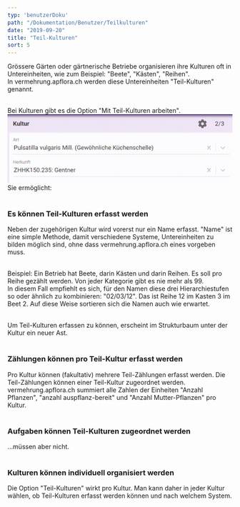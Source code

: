 ```yaml
---
typ: 'benutzerDoku'
path: "/Dokumentation/Benutzer/Teilkulturen"
date: "2019-09-20"
title: "Teil-Kulturen"
sort: 5
---
```


Grössere Gärten oder gärtnerische Betriebe organisieren ihre Kulturen oft in Untereinheiten, wie zum Beispiel: "Beete", "Kästen", "Reihen".<br/>
In vermehrung.apflora.ch werden diese Untereinheiten "Teil-Kulturen" genannt.<br/><br/>

Bei Kulturen gibt es die Option "Mit Teil-Kulturen arbeiten".<br/>
![Option "Mit Teil-Kulturen arbeiten"](_media/teilkultur_option.gif)<br/>
Sie ermöglicht:
<br/><br/>

### Es können Teil-Kulturen erfasst werden
Neben der zugehörigen Kultur wird vorerst nur ein Name erfasst. "Name" ist eine simple Methode, damit verschiedene Systeme, Untereinheiten zu bilden möglich sind, ohne dass vermehrung.apflora.ch eines vorgeben muss.<br/><br/>

Beispiel: Ein Betrieb hat Beete, darin Kästen und darin Reihen. Es soll pro Reihe gezählt werden. Von jeder Kategorie gibt es nie mehr als 99.<br/>
In diesem Fall empfiehlt es sich, für den Namen diese drei Hierarchiestufen so oder ähnlich zu kombinieren: "02/03/12". Das ist Reihe 12 im Kasten 3 im Beet 2. Auf diese Weise sortieren sich die Namen auch wie erwartet.<br/><br/>

Um Teil-Kulturen erfassen zu können, erscheint im Strukturbaum unter der Kultur ein neuer Ast.
<br/><br/>

### Zählungen können pro Teil-Kultur erfasst werden
Pro Kultur können (fakultativ) mehrere Teil-Zählungen erfasst werden. Die Teil-Zählungen können einer Teil-Kultur zugeordnet werden.<br/>
vermehrung.apflora.ch summiert alle Zahlen der Einheiten "Anzahl Pflanzen", "anzahl auspflanz-bereit" und "Anzahl Mutter-Pflanzen" pro Kultur.
<br/><br/>

### Aufgaben können Teil-Kulturen zugeordnet werden
...müssen aber nicht.
<br/><br/>

### Kulturen können individuell organisiert werden
Die Option "Teil-Kulturen" wirkt pro Kultur. Man kann daher in jeder Kultur wählen, ob Teil-Kulturen erfasst werden können und nach welchem System.